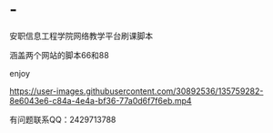 # -
安职信息工程学院网络教学平台刷课脚本

涵盖两个网站的脚本66和88

enjoy

https://user-images.githubusercontent.com/30892536/135759282-8e6043e6-c84a-4e4a-bf36-77a0d6f7f6eb.mp4

有问题联系QQ：2429713788
